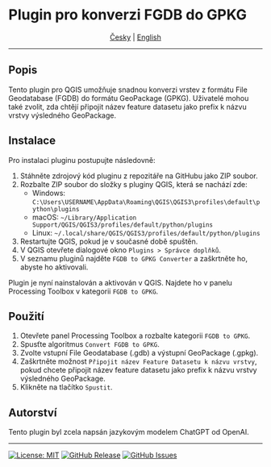 # Plugin pro konverzi FGDB do GPKG

<div style="text-align: center;">
  <a href="./README_cs.md">Česky</a> |
  <a href="./README.md">English</a>
</div>

---

## Popis

Tento plugin pro QGIS umožňuje snadnou konverzi vrstev z formátu File Geodatabase (FGDB) do formátu GeoPackage (GPKG). Uživatelé mohou také zvolit, zda chtějí připojit název feature datasetu jako prefix k názvu vrstvy výsledného GeoPackage.

## Instalace

Pro instalaci pluginu postupujte následovně:

1. Stáhněte zdrojový kód pluginu z repozitáře na GitHubu jako ZIP soubor.
2. Rozbalte ZIP soubor do složky s pluginy QGIS, která se nachází zde:
   - Windows: `C:\Users\USERNAME\AppData\Roaming\QGIS\QGIS3\profiles\default\python\plugins`
   - macOS: `~/Library/Application Support/QGIS/QGIS3/profiles/default/python/plugins`
   - Linux: `~/.local/share/QGIS/QGIS3/profiles/default/python/plugins`
3. Restartujte QGIS, pokud je v současné době spuštěn.
4. V QGIS otevřete dialogové okno `Plugins > Správce doplňků`.
5. V seznamu pluginů najděte `FGDB to GPKG Converter` a zaškrtněte ho, abyste ho aktivovali.

Plugin je nyní nainstalován a aktivován v QGIS. Najdete ho v panelu Processing Toolbox v kategorii `FGDB to GPKG`.

## Použití

1. Otevřete panel Processing Toolbox a rozbalte kategorii `FGDB to GPKG`.
2. Spusťte algoritmus `Convert FGDB to GPKG`.
3. Zvolte vstupní File Geodatabase (.gdb) a výstupní GeoPackage (.gpkg).
4. Zaškrtněte možnost `Připojit název Feature Datasetu k názvu vrstvy`, pokud chcete připojit název feature datasetu jako prefix k názvu vrstvy výsledného GeoPackage.
5. Klikněte na tlačítko `Spustit`.

## Autorství

Tento plugin byl zcela napsán jazykovým modelem ChatGPT od OpenAI.

---

[![License: MIT](https://img.shields.io/badge/License-MIT-yellow.svg)](https://opensource.org/licenses/MIT)
[![GitHub Release](https://img.shields.io/github/release/breta01/fgdb_to_gpkg.svg)](https://github.com/breta01/fgdb_to_gpkg/releases)
[![GitHub Issues](https://img.shields.io/github/issues/breta01/fgdb_to_gpkg.svg)](https://github.com/breta01/fgdb_to_gpkg/issues)
